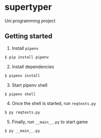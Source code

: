 # supertyper

Uni programming project

## Getting started

1. Install `pipenv`

```bash
$ pip install pipenv
```

2. Install dependencies

```bash
$ pipenv install
```

3. Start pipenv shell

```bash
$ pipenv shell
```

4. Once the shell is started, run `reqtexts.py`

```bash
$ py reqtexts.py
```

5. Finally, run `__main__.py` to start game

```bash
$ py __main__.py
```

